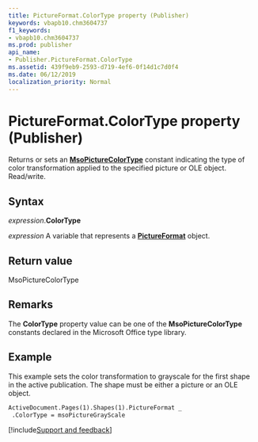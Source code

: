 ```yaml
---
title: PictureFormat.ColorType property (Publisher)
keywords: vbapb10.chm3604737
f1_keywords:
- vbapb10.chm3604737
ms.prod: publisher
api_name:
- Publisher.PictureFormat.ColorType
ms.assetid: 439f9eb9-2593-d719-4ef6-0f14d1c7d0f4
ms.date: 06/12/2019
localization_priority: Normal
---
```



# PictureFormat.ColorType property (Publisher)

Returns or sets an **[MsoPictureColorType](Office.MsoPictureColorType.md)** constant indicating the type of color transformation applied to the specified picture or OLE object. Read/write.


## Syntax

_expression_.**ColorType**

_expression_ A variable that represents a **[PictureFormat](Publisher.PictureFormat.md)** object.


## Return value

MsoPictureColorType


## Remarks

The **ColorType** property value can be one of the **MsoPictureColorType** constants declared in the Microsoft Office type library.


## Example

This example sets the color transformation to grayscale for the first shape in the active publication. The shape must be either a picture or an OLE object.

```vb
ActiveDocument.Pages(1).Shapes(1).PictureFormat _ 
 .ColorType = msoPictureGrayScale
```

[!include[Support and feedback](~/includes/feedback-boilerplate.md)]